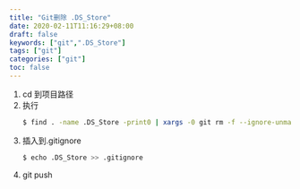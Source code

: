 ```yaml
---
title: "Git删除 .DS_Store"
date: 2020-02-11T11:16:29+08:00
draft: false
keywords: ["git",".DS_Store"]
tags: ["git"]
categories: ["git"]
toc: false
---
```


1. cd 到项目路径
2. 执行
   ```sh
   $ find . -name .DS_Store -print0 | xargs -0 git rm -f --ignore-unmatch
   ```
3. 插入到.gitignore
   ```sh
   $ echo .DS_Store >> .gitignore
   ``` 
4. git push

